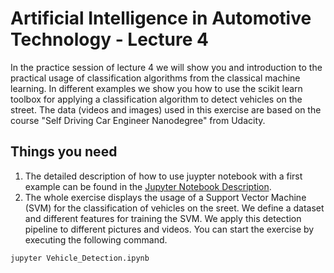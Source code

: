 # Artificial Intelligence in Automotive Technology - Lecture 4

In the practice session of lecture 4 we will show you and introduction to the practical usage of classification algorithms from the classical machine learning. In different examples we show you how to use the scikit learn toolbox for applying a classification algorithm to detect vehicles on the street. The data (videos and images) used in this exercise are based on the course "Self Driving Car Engineer Nanodegree" from Udacity.


## Things you need

1. The detailed description of how to use juypter notebook with a first example can be found in the [Jupyter Notebook Description](https://github.com/TUMFTM/Lecture_AI_in_Automotive_Technology/blob/master/Lecture%204/04_Practice_Session_4-Classification-Exercise.pdf).
2. The whole exercise displays the usage of a Support Vector Machine (SVM) for the classification of vehicles on the sreet. We define a dataset and different features for training the SVM. We apply this detection pipeline to different pictures and videos. You can start the exercise by executing the following command.

```
jupyter Vehicle_Detection.ipynb
```
